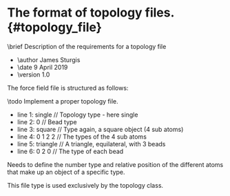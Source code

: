 # The format of topology files. {#topology_file}
\brief   Description of the requirements for a topology file

 * \author  James Sturgis
 * \date    9 April 2019
 * \version 1.0

The force field file is structured as follows:

\todo	Implement a proper topology file.

 * line 1: single                         // Topology type - here single
 * line 2: 0                              // Bead type
 * line 3: square                         // Type again, a square object (4 sub atoms)
 * line 4: 0 1 2 2                        // The types of the 4 sub atoms
 * line 5: triangle                       // A triangle, equilateral, with 3 beads
 * line 6: 0 2 0                          // The type of each bead

Needs to define the number type and relative position of the different
atoms that make up an object of a specific type.

This file type is used exclusively by the topology class.
